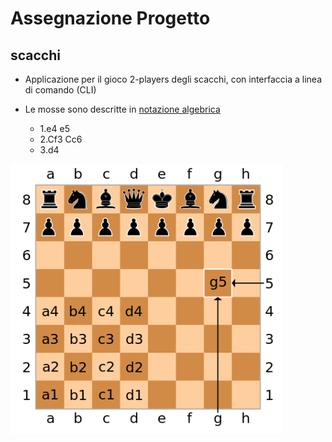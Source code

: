 # Assegnazione Progetto

## scacchi
* Applicazione per il gioco 2-players degli scacchi, con interfaccia a linea di comando (CLI)

* Le mosse sono descritte in [notazione algebrica](https://it.wikipedia.org/wiki/Notazione_algebrica)
	- 1.e4 e5
	- 2.Cf3 Cc6
	- 3.d4

![ultima_slide_presentazione_corso](./res/img/ultima_slide_presentazione_corso.PNG)

